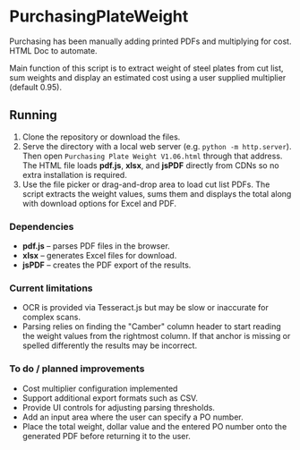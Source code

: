 # PurchasingPlateWeight
Purchasing has been manually adding printed PDFs and multiplying for cost. HTML Doc to automate.

Main function of this script is to extract weight of steel plates from cut list, sum weights and display an estimated cost using a user supplied multiplier (default 0.95).

## Running
1. Clone the repository or download the files.
2. Serve the directory with a local web server (e.g. `python -m http.server`).
   Then open `Purchasing Plate Weight V1.06.html` through that address.
   The HTML file loads **pdf.js**, **xlsx**, and **jsPDF** directly from CDNs so
   no extra installation is required.
3. Use the file picker or drag-and-drop area to load cut list PDFs. The script
   extracts the weight values, sums them and displays the total along with
   download options for Excel and PDF.

### Dependencies
- **pdf.js** – parses PDF files in the browser.
- **xlsx** – generates Excel files for download.
- **jsPDF** – creates the PDF export of the results.

### Current limitations
- OCR is provided via Tesseract.js but may be slow or inaccurate for complex
  scans.
- Parsing relies on finding the "Camber" column header to start reading the
  weight values from the rightmost column. If that anchor is missing or spelled
  differently the results may be incorrect.

### To do / planned improvements
- Cost multiplier configuration implemented
- Support additional export formats such as CSV.
- Provide UI controls for adjusting parsing thresholds.
- Add an input area where the user can specify a PO number.
- Place the total weight, dollar value and the entered PO number onto the
  generated PDF before returning it to the user.
